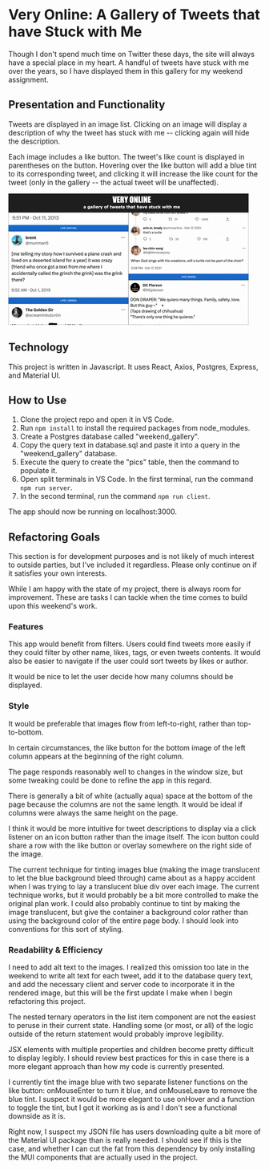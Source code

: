 # Very Online: A Gallery of Tweets that have Stuck with Me
Though I don't spend much time on Twitter these days, the site will always have a special place in my heart. A handful of tweets have stuck with me over the years, so I have displayed them in this gallery for my weekend assignment.


## Presentation and Functionality
Tweets are displayed in an image list. Clicking on an image will display a description of why the tweet has stuck with me -- clicking again will hide the description. 

Each image includes a like button. The tweet's like count is displayed in parentheses on the button. Hovering over the like button will add a blue tint to its corresponding tweet, and clicking it will increase the like count for the tweet (only in the gallery -- the actual tweet will be unaffected).
<br/>

<img src="weekend_gallery_example.gif">

<br/>

## Technology
This project is written in Javascript. It uses React, Axios, Postgres, Express, and Material UI.


## How to Use
1. Clone the project repo and open it in VS Code.
2. Run `npm install` to install the required packages from node_modules.
3. Create a Postgres database called "weekend_gallery".
4. Copy the query text in database.sql and paste it into a query in the "weekend_gallery" database.
5. Execute the query to create the "pics" table, then the command to populate it.
6. Open split terminals in VS Code. In the first terminal, run the command `npm run server`.
7. In the second terminal, run the command `npm run client`. 

The app should now be running on localhost:3000.


## Refactoring Goals
This section is for development purposes and is not likely of much interest to outside parties, but I've included it regardless. Please only continue on if it satisfies your own interests.

While I am happy with the state of my project, there is always room for improvement. These are tasks I can tackle when the time comes to build upon this weekend's work.

### Features
This app would benefit from filters. Users could find tweets more easily if they could filter by other name, likes, tags, or even tweets contents. It would also be easier to navigate if the user could sort tweets by likes or author.

It would be nice to let the user decide how many columns should be displayed.

### Style
It would be preferable that images flow from left-to-right, rather than top-to-bottom.

In certain circumstances, the like button for the bottom image of the left column appears at the beginning of the right column. 

The page responds reasonably well to changes in the window size, but some tweaking could be done to refine the app in this regard.

There is generally a bit of white (actually aqua) space at the bottom of the page because the columns are not the same length. It would be ideal if columns were always the same height on the page.

I think it would be more intuitive for tweet descriptions to display via a click listener on an icon button rather than the image itself. The icon button could share a row with the like button or overlay somewhere on the right side of the image.

The current technique for tinting images blue (making the image translucent to let the blue background bleed through) came about as a happy accident when I was trying to lay a translucent blue div over each image. The current technique works, but it would probably be a bit more controlled to make the original plan work.
    I could also probably continue to tint by making the image translucent, but give the container a background color rather than using the background color of the entire page body. I should look into conventions for this sort of styling.


### Readability & Efficiency
I need to add alt text to the images. I realized this omission too late in the weekend to write alt text for each tweet, add it to the database query text, and add the necessary client and server code to incorporate it in the rendered image, but this will be the first update I make when I begin refactoring this project.

The nested ternary operators in the list item component are not the easiest to peruse in their current state. Handling some (or most, or all) of the logic outside of the return statement would probably improve legibility.

JSX elements with multiple properties and children become pretty difficult to display legibly. I should review best practices for this in case there is a more elegant approach than how my code is currently presented.

I currently tint the image blue with two separate listener functions on the like button: onMouseEnter to turn it blue, and onMouseLeave to remove the blue tint. I suspect it would be more elegant to use onHover and a function to toggle the tint, but I got it working as is and I don't see a functional downside as it is. 

Right now, I suspect my JSON file has users downloading quite a bit more of the Material UI package than is really needed. I should see if this is the case, and whether I can cut the fat from this dependency by only installing the MUI components that are actually used in the project.
